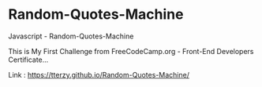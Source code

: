 # Random-Quotes-Machine
Javascript - Random-Quotes-Machine

This is My First Challenge from FreeCodeCamp.org  - Front-End Developers Certificate...

Link : https://tterzy.github.io/Random-Quotes-Machine/

